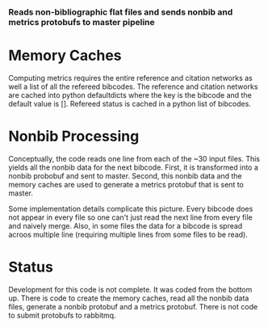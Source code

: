 
### Reads non-bibliographic flat files and sends nonbib and metrics protobufs to master pipeline


# Memory Caches
Computing metrics requires the entire reference and citation networks
as well a list of all the refereed bibcodes.  The reference and
citation networks are cached into python defaultdicts where the
key is the bibcode and the default value is [].  Refereed status is
cached in a python list of bibcodes.

# Nonbib Processing
Conceptually, the code reads one line from each of the ~30 input
files.  This yields all the nonbib data for the next bibcode.  First, it is
transformed into a nonbib probobuf and sent to master.  Second, this
nonbib data and the memory caches are used to generate a metrics
protobuf that is sent to master.

Some implementation details complicate this picture.  Every bibcode
does not appear in every file so one can't just read the next line
from every file and naively merge.  Also, in some files the data for a
bibcode is spread acroos multiple line (requiring multiple lines from
some files to be read).

# Status
Development for this code is not complete.  It was coded from the
bottom up.  There is code to create the memory caches, read all the
nonbib data files, generate a nonbib protobuf and a metrics protobuf.
There is not code to submit protobufs to rabbitmq.

